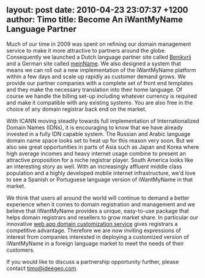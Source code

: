 layout: post
date: 2010-04-23 23:07:37 +1200
author: Timo
title: Become An iWantMyName Language Partner
----

Much of our time in 2009 was spent on refining our domain management service to make it more attractive to partners around the globe. Consequently we launched a Dutch language partner site called [Benikvrij](http://benikvrij.nl) and a German site called [meinName](http://meinname.com). We also designed a system that means we can roll out a new implementation of the iWantMyName platform within a few days and scale up rapidly as customer demand grows. We provide our partner companies with a complete set of front end templates and they make the necessary translation into their home language. Of course we handle the billing set-up including whatever currency is required and make it compatible with any existing systems. You are also free in the choice of any domain registrar back end on the market.

With ICANN moving steadily towards full implementation of Internationalized Domain Names (IDNs), it is encouraging to know that we have already invested in a fully IDN capable system. The Russian and Arabic language domain name space looks set to heat up for this reason very soon. But we also see great opportunities in parts of Asia such as Japan and Korea where high average incomes and heavy internet usage combine to present an attractive proposition for a niche registrar player. South America looks like an interesting story as well. With an increasingly affluent middle class population and a highly developed mobile internet infrastructure, we'd love to see a Spanish or Portuguese language version of iWantMyName in that market.

We think that users all around the world will continue to demand a better experience when it comes to domain registration and management and we believe that iWantMyName provides a unique, easy-to-use package that helps domain registrars and resellers to grow market share. In particular our innovative [web app domain customization service](https://iwantmyname.com/services) gives registrars a competitive advantage. Therefore we are now inviting expressions of interest from companies interested in deploying a customized version of iWantMyName in a foreign language market to meet the needs of their customers.

If you would like to discuss a partnership opportunity further, please contact [timo@ideegeo.com](mailto:timo@ideegeo.com).
